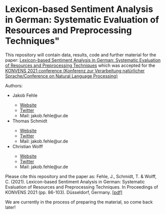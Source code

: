 # Lexicon-based Sentiment Analysis in German: Systematic Evaluation of Resources and Preprocessing Techniques"

This repository will contain data, results, code and further material for the paper:
<a href="https://konvens2021.phil.hhu.de/wp-content/uploads/2021/09/2021.KONVENS-1.8.pdf">Lexicon-based Sentiment Analysis in German: Systematic Evaluation of Resources and Preprocessing Techniques</a> which was accepted for the <a href="https://konvens2021.phil.hhu.de/">KONVENS 2021 conference (Konferenz zur Verarbeitung natürlicher Sprache/Conference on Natural Language Processing)</a>

Authors:
<ul>
  <li>Jakob Fehle</li>
  <ul>
    <li><a href="https://www.uni-regensburg.de/sprache-literatur-kultur/medieninformatik/sekretariat-team/jakob-fehle/index.html">Website</a></li>
    <li><a href="https://twitter.com/FehleJakob">Twitter</a></li>
    <li>Mail: jakob.fehle@ur.de</li>
  </ul>
  <li>Thomas Schmidt</li>
    <ul>
      <li><a href="https://www.uni-regensburg.de/sprache-literatur-kultur/medieninformatik/sekretariat-team/thomas-schmidt/index.html">Website</a></li>
      <li><a href="https://twitter.com/thomasS_UniR">Twitter</a></li>
      <li>Mail: jakob.fehle@ur.de</li>
    </ul>
  <li>Christian Wolff</li>
    <ul>
      <li><a href="https://www.uni-regensburg.de/sprache-literatur-kultur/medieninformatik/sekretariat-team/christian-wolff/index.html">Website</a></li>
      <li><a href="https://twitter.com/chriswolff">Twitter</a></li>
      <li>Mail: jakob.fehle@ur.de</li>
    </ul>
</ul>

Please cite this repository and the paper as:
Fehle, J., Schmidt, T. & Wolff, C. (2021). Lexicon-based Sentiment Analysis in German: Systematic Evaluation of Resources and Preprocessing Techniques. In Proceedings of KONVENS 2021 (pp. 86-103). Düsseldorf, Germany. <a href="https://konvens2021.phil.hhu.de/wp-content/uploads/2021/09/2021.KONVENS-1.8.pdf">[pdf]</a>

We are currently in the process of preparing the material, so come back later!
